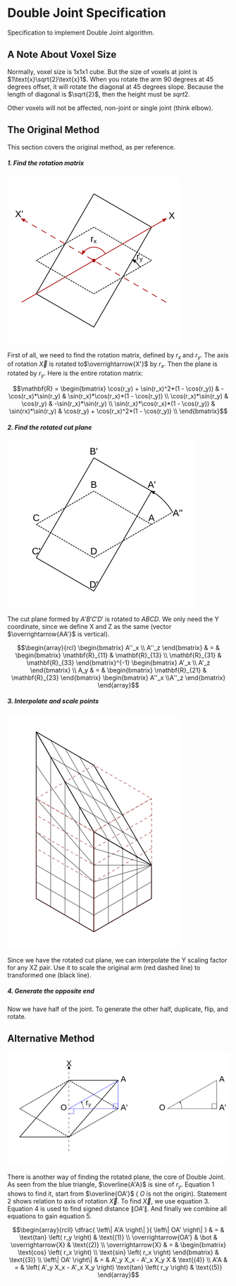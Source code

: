# Double Joint Specification

Specification to implement Double Joint algorithm.

## A Note About Voxel Size

Normally, voxel size is $1\text{x}1\text{x}1$ cube. But the size of voxels
at joint is $1\text{x}\sqrt{2}\text{x}1$. When you rotate the arm
90 degrees at 45 degrees offset, it will rotate the diagonal at 45 degrees
slope. Because the length of diagonal is $\sqrt{2}$, then the height must be
$sqrt{2}$.

Other voxels will not be affected, non-joint or single joint (think elbow).

## The Original Method

This section covers the original method, as per reference.

##### 1. Find the rotation matrix

![Step 1](step1.svg)

First of all, we need to find the rotation matrix,
defined by $r_x$ and $r_y$.
The axis of rotation $\overrightarrow{X}$
is rotated to$\overrightarrow{X'}$ by $r_x$.
Then the plane is rotated by $r_y$.
Here is the entire rotation matrix:

```math
\mathbf{R} = \begin{bmatrix}
\cos(r_y) + \sin(r_x)^2*(1 - \cos(r_y)) & -\cos(r_x)*\sin(r_y) & \sin(r_x)*\cos(r_x)*(1 - \cos(r_y)) \\
\cos(r_x)*\sin(r_y) & \cos(r_y) & -\sin(r_x)*\sin(r_y) \\
\sin(r_x)*\cos(r_x)*(1 - \cos(r_y)) & \sin(rx)*\sin(r_y) & \cos(r_y) + \cos(r_x)^2*(1 - \cos(r_y)) \\
\end{bmatrix}
```

##### 2. Find the rotated cut plane

![Step 2](step2.svg)

The cut plane formed by $A'B'C'D'$ is rotated to $ABCD$.
We only need the Y coordinate, since we define X and Z as the same
(vector $\overrightarrow{AA'}$ is vertical).

```math
\begin{array}{rcl}
\begin{bmatrix} A''_x \\ A''_z \end{bmatrix} & = & \begin{bmatrix} \mathbf{R}_{11} & \mathbf{R}_{13} \\ \mathbf{R}_{31} & \mathbf{R}_{33} \end{bmatrix}^{-1} \begin{bmatrix} A'_x \\ A'_z \end{bmatrix} \\
A_y & = & \begin{bmatrix} \mathbf{R}_{21} & \mathbf{R}_{23} \end{bmatrix} \begin{bmatrix} A''_x \\A''_z \end{bmatrix}
\end{array}
```

##### 3. Interpolate and scale points

![Step 3](step3.svg)

Since we have the rotated cut plane, we can interpolate the Y scaling factor
for any XZ pair. Use it to scale the original arm (red dashed line)
to transformed one (black line).

##### 4. Generate the opposite end

Now we have half of the joint. To generate the other half, duplicate, flip,
and rotate.

## Alternative Method

![Alternate](alternate.svg)

There is another way of finding the rotated plane, the core of Double Joint.
As seen from the blue triangle, $\overline{A'A}$ is sine of $r_y$.
Equation 1 shows to find it, start from $\overline{OA'}$
( $O$ is not the origin).
Statement 2 shows relation to axis of rotation $\overrightarrow{X}$.
To find $\overrightarrow{X}$, we use equation 3.
Equation 4 is used to find signed distance $\left\| OA' \right\|$.
And finally we combine all equations to gain equation 5.

```math
\begin{array}{rcll}
\dfrac{ \left\| A'A \right\| }{ \left\| OA' \right\| } & = & \text{tan} \left( r_y \right) & \text{(1)} \\
\overrightarrow{OA'} & \bot & \overrightarrow{X} & \text{(2)} \\
\overrightarrow{X} & = & \begin{bmatrix} \text{cos} \left( r_x \right) \\ \text{sin} \left( r_x \right) \end{bmatrix} & \text{(3)} \\
\left\| OA' \right\| & = & A'_y X_x - A'_x X_y X & \text{(4)} \\
A'A & = & \left( A'_y X_x - A'_x X_y \right) \text{tan} \left( r_y \right) & \text{(5)}
\end{array}
```
